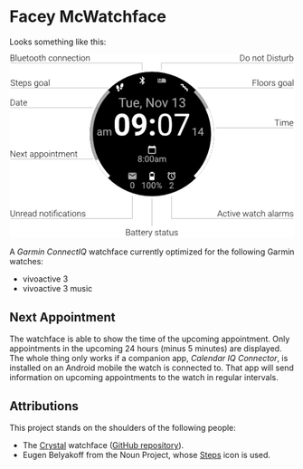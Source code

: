 # Facey McWatchface

Looks something like this:

![Watchface design](design/face.png)

A _Garmin ConnectIQ_ watchface currently optimized for the following Garmin watches:

* vivoactive 3
* vivoactive 3 music

## Next Appointment

The watchface is able to show the time of the upcoming appointment. Only appointments in the upcoming 24 hours (minus 5 minutes) are displayed. The whole thing only works if a companion app, _Calendar IQ Connector_, is installed on an Android mobile the watch is connected to. That app will send information on upcoming appointments to the watch in regular intervals.


## Attributions

This project stands on the shoulders of the following people:

- The [Crystal](https://apps.garmin.com/en-GB/apps/9fd04d09-8c80-4c81-9257-17cfa0f0081b) watchface ([GitHub repository](https://github.com/warmsound/crystal-face)).
- Eugen Belyakoff from the Noun Project, whose [Steps](https://thenounproject.com/term/steps/87667/) icon is used.
